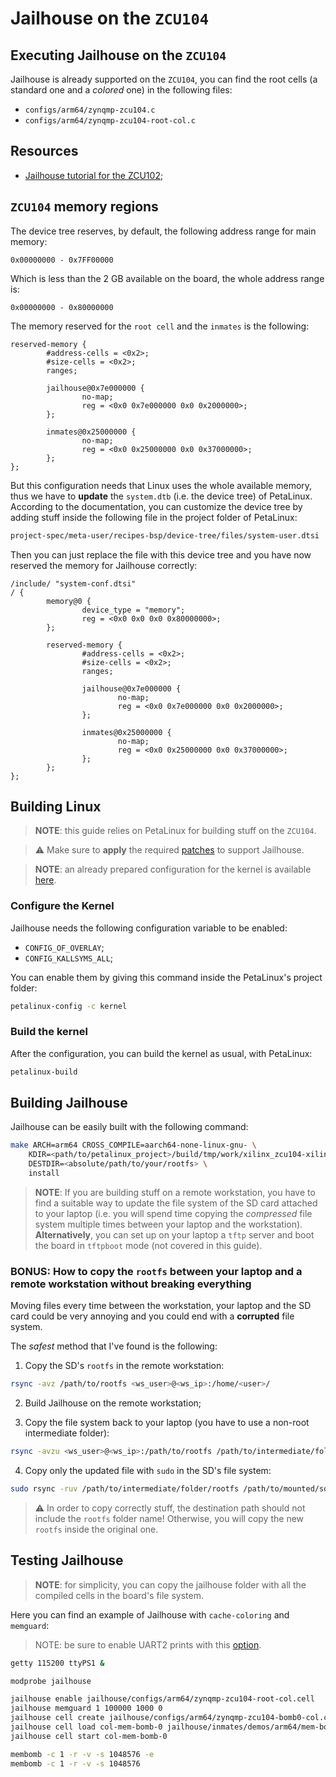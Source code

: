 # Jailhouse on the `ZCU104`

## Executing Jailhouse on the `ZCU104`

Jailhouse is already supported on the `ZCU104`, you can find the root cells (a standard
one and a *colored* one) in the following files:

- `configs/arm64/zynqmp-zcu104.c`
- `configs/arm64/zynqmp-zcu104-root-col.c`

## Resources

- [Jailhouse tutorial for the ZCU102](https://github.com/siemens/jailhouse/blob/master/Documentation/setup-on-zynqmp-zcu102.md);

## `ZCU104` memory regions

The device tree reserves, by default, the following address range for main memory:

```
0x00000000 - 0x7FF00000
```

Which is less than the 2 GB available on the board, the whole address range is:

```
0x00000000 - 0x80000000
```

The memory reserved for the `root cell` and the `inmates` is the following:

```
reserved-memory {
		#address-cells = <0x2>;
		#size-cells = <0x2>;
		ranges;

		jailhouse@0x7e000000 {
				no-map;
				reg = <0x0 0x7e000000 0x0 0x2000000>;
		};

		inmates@0x25000000 {
				no-map;
				reg = <0x0 0x25000000 0x0 0x37000000>;
		};
};
```

But this configuration needs that Linux uses the whole available memory, thus we have
to **update** the `system.dtb` (i.e. the device tree) of PetaLinux.
According to the documentation, you can customize the device tree by adding stuff
inside the following file in the project folder of PetaLinux:

```bash
project-spec/meta-user/recipes-bsp/device-tree/files/system-user.dtsi
```

Then you can just replace the file with this device tree and you have now reserved the
memory for Jailhouse correctly:

```
/include/ "system-conf.dtsi"
/ {
        memory@0 {
                device_type = "memory";
                reg = <0x0 0x0 0x0 0x80000000>;
        };

        reserved-memory {
                #address-cells = <0x2>;
                #size-cells = <0x2>;
                ranges;

                jailhouse@0x7e000000 {
                        no-map;
                        reg = <0x0 0x7e000000 0x0 0x2000000>;
                };

                inmates@0x25000000 {
                        no-map;
                        reg = <0x0 0x25000000 0x0 0x37000000>;
                };
        };
};
```

## Building Linux

> **NOTE**: this guide relies on PetaLinux for building stuff on the `ZCU104`.

> :warning: Make sure to **apply** the required
[patches](/jailhouse-enabling-patches/6.1.y/) to support Jailhouse.

> **NOTE**: an already prepared configuration for the kernel is available [here](/boards/zcu104/configs).

### Configure the Kernel

Jailhouse needs the following configuration variable to be enabled:

- `CONFIG_OF_OVERLAY`;
- `CONFIG_KALLSYMS_ALL`;

You can enable them by giving this command inside the PetaLinux's project folder:

```bash
petalinux-config -c kernel
```

### Build the kernel

After the configuration, you can build the kernel as usual, with PetaLinux:

```bash
petalinux-build
```

## Building Jailhouse

Jailhouse can be easily built with the following command:

```bash
make ARCH=arm64 CROSS_COMPILE=aarch64-none-linux-gnu- \
	KDIR=<path/to/petalinux_project>/build/tmp/work/xilinx_zcu104-xilinx-linux/linux-xlnx/6.1.30-xilinx-v2023.2+git999-r0/linux-xlnx-6.1.30-xilinx-v2023.2+git999 \
	DESTDIR=<absolute/path/to/your/rootfs> \
	install
```

> **NOTE**: If you are building stuff on a remote workstation, you have to find a suitable
way to update the file system of the SD card attached to your laptop
(i.e. you will spend time copying the *compressed* file system multiple times between your
laptop and the workstation).
**Alternatively**, you can set up on your laptop a `tftp` server and boot the board
in `tftpboot` mode (not covered in this guide).

### BONUS: How to copy the `rootfs` between your laptop and a remote workstation without breaking everything

Moving files every time between the workstation, your laptop and the SD card could be very
annoying and you could end with a **corrupted** file system.

The *safest* method that I've found is the following:

1. Copy the SD's `rootfs` in the remote workstation:

```bash
rsync -avz /path/to/rootfs <ws_user>@<ws_ip>:/home/<user>/
```

2. Build Jailhouse on the remote workstation;

3. Copy the file system back to your laptop (you have to use a non-root intermediate folder):

```bash
rsync -avzu <ws_user>@<ws_ip>:/path/to/rootfs /path/to/intermediate/folder
```

4. Copy only the updated file with `sudo` in the SD's file system:

```bash
sudo rsync -ruv /path/to/intermediate/folder/rootfs /path/to/mounted/sdcard/
```

> :warning: In order to copy correctly stuff, the destination path should not include the `rootfs` folder name!
Otherwise, you will copy the new `rootfs` inside the original one.

## Testing Jailhouse

> **NOTE**: for simplicity, you can copy the jailhouse folder with all the compiled cells
in the board's file system.

Here you can find an example of Jailhouse with `cache-coloring` and `memguard`:

> NOTE: be sure to enable UART2 prints with this
[option](/boards/zcu104/linux.md#bonus-enable-output-from-the-uart2).

```bash
getty 115200 ttyPS1 &

modprobe jailhouse

jailhouse enable jailhouse/configs/arm64/zynqmp-zcu104-root-col.cell
jailhouse memguard 1 100000 1000 0
jailhouse cell create jailhouse/configs/arm64/zynqmp-zcu104-bomb0-col.cell
jailhouse cell load col-mem-bomb-0 jailhouse/inmates/demos/arm64/mem-bomb.bin
jailhouse cell start col-mem-bomb-0

membomb -c 1 -r -v -s 1048576 -e
membomb -c 1 -r -v -s 1048576
```
